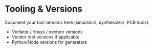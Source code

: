 # Tooling & Versions

Document your tool versions here (simulators, synthesizers, PCB tools).

- Verilator / Yosys / nextpnr versions
- Vendor tool versions if applicable
- Python/Node versions for generators
